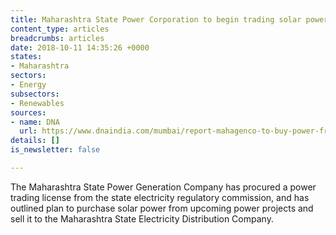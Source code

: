 ```yaml
---
title: Maharashtra State Power Corporation to begin trading solar power
content_type: articles
breadcrumbs: articles
date: 2018-10-11 14:35:26 +0000
states:
- Maharashtra
sectors:
- Energy
subsectors:
- Renewables
sources:
- name: DNA
  url: https://www.dnaindia.com/mumbai/report-mahagenco-to-buy-power-from-solar-plants-2671351
details: []
is_newsletter: false

---
```

The Maharashtra State Power Generation Company has procured a power trading license from the state electricity regulatory commission, and has outlined plan to purchase solar power from upcoming power projects and sell it to the Maharashtra State Electricity Distribution Company.     
